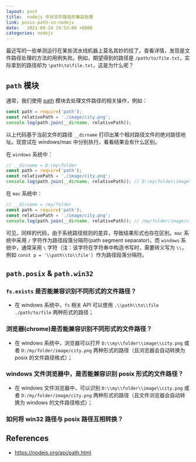 ```yaml
---
layout: post
title:  nodejs 中对文件路径的兼容处理
link: posix-path-in-nodejs
date:   2021-09-24 19:53:00 +0800
categories: nodejs
---
```


最近写的一些单测运行在某些流水线机器上莫名其妙的挂了。查看详情，发现是文件路径处理的方法的用例失败。例如，期望得到的路径是 `/path/to/file.txt`，实际拿到的路径却为 `\path\to\file.txt`，这是为什么呢？

## `path` 模块

通常，我们使用 [path](https://nodejs.org/api/path.html) 模块去处理文件路径的相关操作，例如：

```js
const path = require('path');
const relativePath = './image/city.png';
console.log(path.join(__dirname, relativePath));
```

以上代码基于当前文件的路径 `__dirname` 打印出某个相对路径文件的绝对路径地址。现尝试在 windows/mac 中分别执行，看看结果会有什么区别。

在 `windows` 系统中：

```js
// __dirname = D:\my\folder
const path = require('path');
const relativePath = './image/city.png';
console.log(path.join(__dirname, relativePath)); // D:\my\folder\image\city.png
```

在 `mac` 系统中：

```js
// __dirname = /my/folder
const path = require('path');
const relativePath = './image/city.png';
console.log(path.join(__dirname, relativePath)); // /my/folder/image/city.png
```

可见，同样的代码，由于系统路径规则的差异，导致结果形式也存在区别。`mac` 系统中采用 `/` 字符作为路径段落分隔符(path segment separator)，而 `windows` 系统中，通常采用 `\` 字符（注：该字符在字符串中构造书写时，需要转义写为 `\\`，例如 `const p = '\\path\\to\\file'`）作为路径段落分隔符。

## `path.posix` & `path.win32`

### `fs.exists` 是否能兼容识别不同形式的文件路径？

- 在 windows 系统中，`fs` 相关 API 可以使用 `.\\path\\to\\file` `./path/to/file` 两种形式的路径；

### 浏览器(chrome)是否能兼容识别不同形式的文件路径？

- 在 windows 系统中，浏览器可以打开 `D:\\my\\folder\\image\\city.png` 或者 `D:/my/folder/image/city.png` 两种形式的路径（且浏览器会自动转换为 posix 的文件路径格式）；

### windows 文件浏览器中，是否能兼容识别 posix 形式的文件路径？

- 在 windows 文件浏览器中，可以识别 `D:\\my\\folder\\image\\city.png` 或者 `D:/my/folder/image/city.png` 两种形式的路径（且文件浏览器会自动转换为 windows 的文件路径格式）；

### 如何将 win32 路径与 posix 路径互相转换？

## References

- <https://nodejs.org/api/path.html>